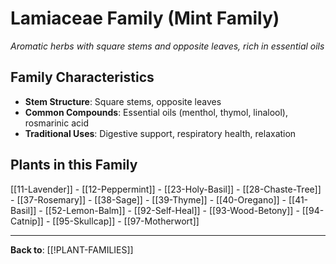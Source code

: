 # Lamiaceae Family (Mint Family)

*Aromatic herbs with square stems and opposite leaves, rich in essential oils*

## Family Characteristics
- **Stem Structure**: Square stems, opposite leaves
- **Common Compounds**: Essential oils (menthol, thymol, linalool), rosmarinic acid
- **Traditional Uses**: Digestive support, respiratory health, relaxation

## Plants in this Family

[[11-Lavender]] - [[12-Peppermint]] - [[23-Holy-Basil]] - [[28-Chaste-Tree]] - [[37-Rosemary]] - [[38-Sage]] - [[39-Thyme]] - [[40-Oregano]] - [[41-Basil]] - [[52-Lemon-Balm]] - [[92-Self-Heal]] - [[93-Wood-Betony]] - [[94-Catnip]] - [[95-Skullcap]] - [[97-Motherwort]]

---

**Back to**: [[!PLANT-FAMILIES]]
